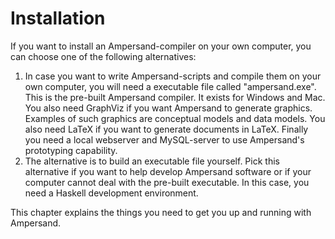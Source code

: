 # Installation

If you want to install an Ampersand-compiler on your own computer, you can choose one of the following alternatives:

1. In case you want to write Ampersand-scripts and compile them on your own computer, you will need a executable file called "ampersand.exe". This is the pre-built Ampersand compiler. It exists for Windows and Mac. You also need GraphViz if you want Ampersand to generate graphics. Examples of such graphics are conceptual models and data models. You also need LaTeX if you want to generate documents in LaTeX. Finally you need a local webserver and MySQL-server to use Ampersand's prototyping capability.
2. The alternative is to build an executable file yourself. Pick this alternative if you want to help develop Ampersand software or if your computer cannot deal with the pre-built executable. In this case, you need a Haskell development environment.

This chapter explains the things you need to get you up and running with Ampersand.



